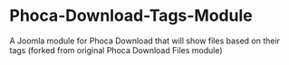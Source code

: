 Phoca-Download-Tags-Module
==========================

A Joomla module for Phoca Download that will show files based on their tags (forked from original Phoca Download Files module)